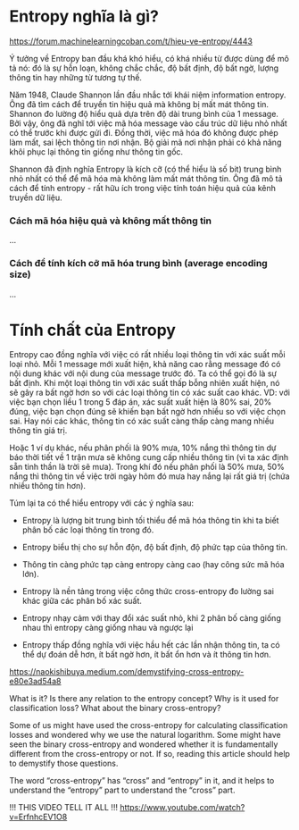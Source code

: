 # Entropy nghĩa là gì?
https://forum.machinelearningcoban.com/t/hieu-ve-entropy/4443

Ý tưởng về Entropy ban đầu khá khó hiểu, có khá nhiều từ được dùng để mô tả nó: đó là sự hỗn loạn, không chắc chắc, độ bất định, độ bất ngờ, lượng thông tin hay những từ tương tự thế.

Năm 1948, Claude Shannon lần đầu nhắc tới khái niệm information entropy. Ông đã tìm cách để truyền tin hiệu quả mà không bị mất mát thông tin. Shannon đo lường độ hiểu quả dựa trên độ dài trung bình của 1 message. Bởi vậy, ông đã nghĩ tới việc mã hóa message vào cấu trúc dữ liệu nhỏ nhất có thể trước khi được gửi đi. Đồng thời, việc mã hóa đó không được phép làm mất, sai lệch thông tin nơi nhận. Bộ giải mã nơi nhận phải có khả năng khôi phục lại thông tin giống như thông tin gốc.

Shannon đã định nghĩa Entropy là kích cỡ (có thể hiểu là số bit) trung bình nhỏ nhất có thể để mã hóa mà không làm mất mát thông tin. Ông đã mô tả cách để tính entropy - rất hữu ích trong việc tính toán hiệu quả của kênh truyền dữ liệu.

### Cách mã hóa hiệu quả và không mất thông tin
...

### Cách để tính kích cỡ mã hóa trung bình (average encoding size)
...

# Tính chất của Entropy

Entropy cao đồng nghĩa với việc có rất nhiều loại thông tin với xác suất mỗi loại nhỏ. Mỗi 1 message mới xuất hiện, khả năng cao rằng message đó có nội dung khác với nội dung của message trước đó. Ta có thể gọi đó là sự bất định. Khi một loại thông tin với xác suất thấp bỗng nhiên xuất hiện, nó sẽ gây ra bất ngờ hơn so với các loại thông tin có xác suất cao khác. VD: với việc bạn chọn liều 1 trong 5 đáp án, xác suất xuất hiện là 80% sai, 20% đúng, việc bạn chọn đúng sẽ khiến bạn bất ngờ hơn nhiều so với việc chọn sai. Hay nói các khác, thông tin có xác suất càng thấp càng mang nhiều thông tin giá trị.

Hoặc 1 ví dụ khác, nếu phân phối là 90% mưa, 10% nắng thì thông tin dự báo thời tiết về 1 trận mưa sẽ không cung cấp nhiều thông tin (vì ta xác định sẵn tinh thần là trời sẽ mưa). Trong khí đó nếu phân phối là 50% mưa, 50% nắng thì thông tin về việc trời ngày hôm đó mưa hay nắng lại rất giá trị (chứa nhiều thông tin hơn).

Túm lại ta có thể hiểu entropy với các ý nghĩa sau:

* Entropy là lượng bit trung bình tối thiểu để mã hóa thông tin khi ta biết phân bố các loại thông tin trong đó.

* Entropy biểu thị cho sự hỗn độn, độ bất định, độ phức tạp của thông tin.

* Thông tin càng phức tạp càng entropy càng cao (hay công sức mã hóa lớn).

* Entropy là nền tảng trong việc công thức cross-entropy đo lường sai khác giữa các phân bố xác suất.

* Entropy nhạy cảm với thay đổi xác suất nhỏ, khi 2 phân bố càng giống nhau thì entropy càng giống nhau và ngược lại

* Entropy thấp đồng nghĩa với việc hầu hết các lần nhận thông tin, ta có thể dự đoán dễ hơn, ít bất ngờ hơn, ít bất ổn hơn và ít thông tin hơn.

https://naokishibuya.medium.com/demystifying-cross-entropy-e80e3ad54a8

What is it? Is there any relation to the entropy concept? Why is it used for classification loss? What about the binary cross-entropy?

Some of us might have used the cross-entropy for calculating classification losses and wondered why we use the natural logarithm. Some might have seen the binary cross-entropy and wondered whether it is fundamentally different from the cross-entropy or not. If so, reading this article should help to demystify those questions.

The word “cross-entropy” has “cross” and “entropy” in it, and it helps to understand the “entropy” part to understand the “cross” part.

!!! THIS VIDEO TELL IT ALL !!!
https://www.youtube.com/watch?v=ErfnhcEV1O8